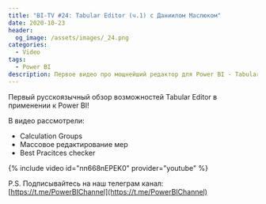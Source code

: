 ```yaml
---
title: "BI-TV #24: Tabular Editor (ч.1) с Даниилом Маслюком"
date: 2020-10-23
header:
  og_image: /assets/images/_24.png
categories:
  - Video
tags:
  - Power BI
description: Первое видео про мощнейший редактор для Power BI - Tabular Editor. Видео с Даниилом Маслюком.
---
```

<!-- markdownlint-disable MD040 MD013 -->
Первый русскоязычный обзор возможностей Tabular Editor в применении к Power BI!

В видео рассмотрели:

- Calculation Groups
- Массовое редактирование мер
- Best Pracitces checker

{% include video id="nn668nEPEK0" provider="youtube" %}

P.S. Подписывайтесь на наш телеграм канал: [https://t.me/PowerBIChannel](https://t.me/PowerBIChannel)

<!--  
<style>.embed-container { position: relative; padding-bottom: 56.25%; height: 0; overflow: hidden; max-width: 100%; } .embed-container iframe, .embed-container object, .embed-container embed { position: absolute; top: 0; left: 0; width: 100%; height: 100%; }</style><div class='embed-container'><iframe src='https://www.youtube.com/embed/XY7qf1wlgyU' frameborder='0' allowfullscreen></iframe></div>
-->  